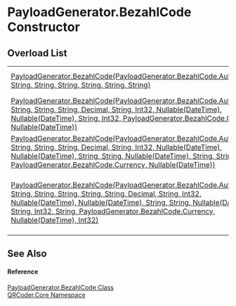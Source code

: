 # PayloadGenerator.BezahlCode Constructor


## Overload List
<table>
<tr>
<td><a href="M_QRCoder_Core_PayloadGenerator_BezahlCode__ctor_3.md">PayloadGenerator.BezahlCode(PayloadGenerator.BezahlCode.AuthorityType, String, String, String, String, String, String)</a></td>
<td>Constructor for contact data</td></tr>
<tr>
<td><a href="M_QRCoder_Core_PayloadGenerator_BezahlCode__ctor.md">PayloadGenerator.BezahlCode(PayloadGenerator.BezahlCode.AuthorityType, String, String, String, Decimal, String, Int32, Nullable(DateTime), Nullable(DateTime), String, Int32, PayloadGenerator.BezahlCode.Currency, Nullable(DateTime))</a></td>
<td>Constructor for non-SEPA payments</td></tr>
<tr>
<td><a href="M_QRCoder_Core_PayloadGenerator_BezahlCode__ctor_1.md">PayloadGenerator.BezahlCode(PayloadGenerator.BezahlCode.AuthorityType, String, String, String, Decimal, String, Int32, Nullable(DateTime), Nullable(DateTime), String, String, Nullable(DateTime), String, String, PayloadGenerator.BezahlCode.Currency, Nullable(DateTime))</a></td>
<td>Constructor for SEPA payments</td></tr>
<tr>
<td><a href="M_QRCoder_Core_PayloadGenerator_BezahlCode__ctor_2.md">PayloadGenerator.BezahlCode(PayloadGenerator.BezahlCode.AuthorityType, String, String, String, String, String, Decimal, String, Int32, Nullable(DateTime), Nullable(DateTime), String, String, Nullable(DateTime), String, Int32, String, PayloadGenerator.BezahlCode.Currency, Nullable(DateTime), Int32)</a></td>
<td>Generic constructor. Please use specific (non-SEPA or SEPA) constructor</td></tr>
</table>

## See Also


#### Reference
<a href="T_QRCoder_Core_PayloadGenerator_BezahlCode.md">PayloadGenerator.BezahlCode Class</a>  
<a href="N_QRCoder_Core.md">QRCoder.Core Namespace</a>  
